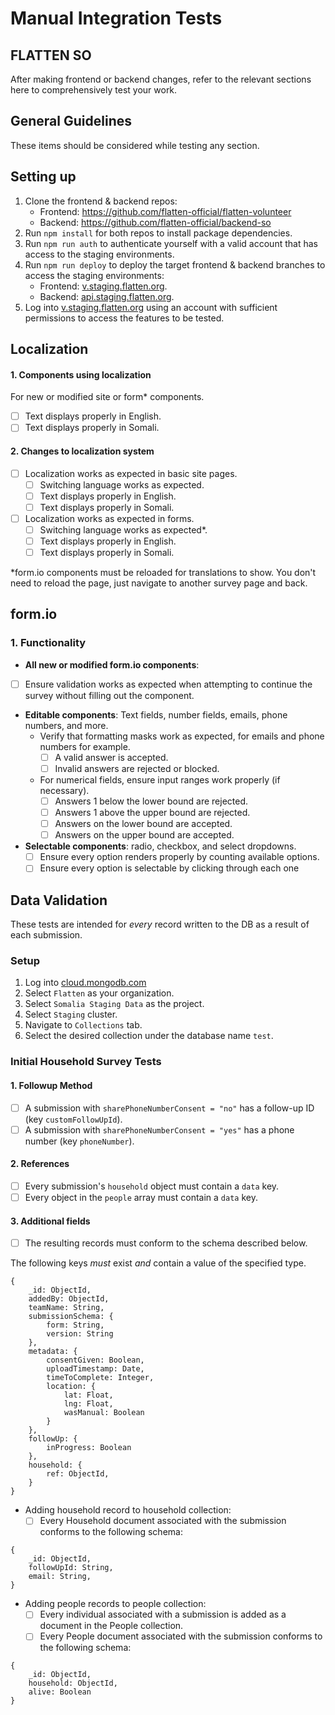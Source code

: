 # Manual Integration Tests
## FLATTEN SO

After making frontend or backend changes, refer to the relevant sections here to comprehensively test your work.

## General Guidelines

These items should be considered while testing any section.

## Setting up
1. Clone the frontend & backend repos:
    * Frontend: https://github.com/flatten-official/flatten-volunteer
    * Backend: https://github.com/flatten-official/backend-so
2. Run `npm install` for both repos to install package dependencies.
3. Run `npm run auth` to authenticate yourself with a valid account that has access to the staging environments.
4. Run `npm run deploy` to deploy the target frontend & backend branches to access the staging environments:
    * Frontend: [v.staging.flatten.org](https://v.staging.flatten.org/).
    * Backend: [api.staging.flatten.org](https://api.staging.flatten.org/).
5. Log into [v.staging.flatten.org](https://v.staging.flatten.org/) using an account with sufficient permissions to access the features to be tested.

## Localization

#### 1. Components using localization
For new or modified site or form* components.

-[ ] Text displays properly in English.
-[ ] Text displays properly in Somali.

#### 2. Changes to localization system

-[ ] Localization works as expected in basic site pages.
    -[ ] Switching language works as expected.
    -[ ] Text displays properly in English.
    -[ ] Text displays properly in Somali.
-[ ] Localization works as expected in forms.
    -[ ] Switching language works as expected*.
    -[ ] Text displays properly in English.
    -[ ] Text displays properly in Somali.

*form.io components must be reloaded for translations to show. You don't need to reload the page, just navigate to another survey page and back.

## form.io

### 1. Functionality

* **All new or modified form.io components**:

-[ ] Ensure validation works as expected when attempting to continue the survey without filling out the component.

* **Editable components**: Text fields, number fields, emails, phone numbers, and more.
    * Verify that formatting masks work as expected, for emails and phone numbers for example.
        -[ ] A valid answer is accepted.
        -[ ] Invalid answers are rejected or blocked. 
    * For numerical fields, ensure input ranges work properly (if necessary).
        -[ ] Answers 1 below the lower bound are rejected.
        -[ ] Answers 1 above the upper bound are rejected.
        -[ ] Answers on the lower bound are accepted.
        -[ ] Answers on the upper bound are accepted.
* **Selectable components**: radio, checkbox, and select dropdowns.
    -[ ] Ensure every option renders properly by counting available options.
    -[ ] Ensure every option is selectable by clicking through each one

## Data Validation

These tests are intended for *every* record written to the DB as a result of each submission.

### Setup

1. Log into [cloud.mongodb.com](https://cloud.mongodb.com/)
2. Select `Flatten` as your organization.
3. Select `Somalia Staging Data` as the project.
4. Select `Staging` cluster.
4. Navigate to `Collections` tab.
5. Select the desired collection under the database name `test`.


### Initial Household Survey Tests

#### 1. Followup Method
-[ ] A submission with `sharePhoneNumberConsent = "no"` has a follow-up ID (key `customFollowUpId`).
-[ ] A submission with `sharePhoneNumberConsent = "yes"` has a phone number (key `phoneNumber`).

#### 2. References
-[ ] Every submission's `household` object must contain a `data` key.
-[ ] Every object in the `people` array must contain a `data` key.

#### 3. Additional fields
-[ ] The resulting records must conform to the schema described below. 

The following keys *must* exist *and* contain a value of the specified type.

```
{
    _id: ObjectId,
    addedBy: ObjectId,
    teamName: String,
    submissionSchema: {
        form: String,
        version: String
    },
    metadata: {
        consentGiven: Boolean,
        uploadTimestamp: Date,
        timeToComplete: Integer,
        location: {
            lat: Float,
            lng: Float,
            wasManual: Boolean
        }
    },
    followUp: {
        inProgress: Boolean
    },
    household: {
        ref: ObjectId,
    }
}
```

* Adding household record to household collection:
    -[ ] Every Household document associated with the submission conforms to the following schema:

```
{
    _id: ObjectId,
    followUpId: String,
    email: String,
}
```

* Adding people records to people collection:
    -[ ] Every individual associated with a submission is added as a document in the People collection. 
    -[ ] Every People document associated with the submission conforms to the following schema:

```
{
    _id: ObjectId,
    household: ObjectId,
    alive: Boolean
}
```